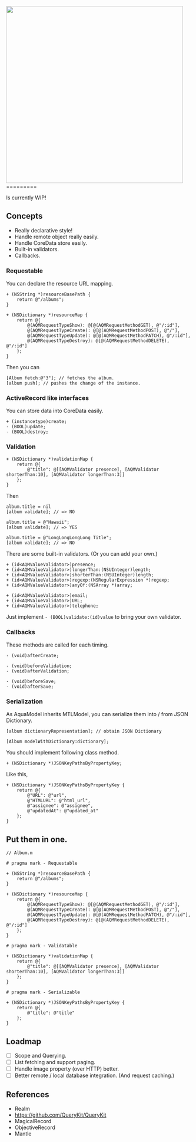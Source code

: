 <img src="https://dl.dropboxusercontent.com/u/7817937/_github/AquaModelLogo.png" width="480px" />
=========

Is currently WIP!

Concepts
---

* Really declarative style!
* Handle remote object really easily.
* Handle CoreData store easily.
* Built-in validators.
* Callbacks.

### Requestable

You can declare the resource URL mapping.

```objc
+ (NSString *)resourceBasePath {
    return @"/albums";
}

+ (NSDictionary *)resourceMap {
    return @{
        @(AQMRequestTypeShow): @[@(AQMRequestMethodGET), @"/:id"],
        @(AQMRequestTypeCreate): @[@(AQMRequestMethodPOST), @"/"],
        @(AQMRequestTypeUpdate): @[@(AQMRequestMethodPATCH), @"/:id"],
        @(AQMRequestTypeDestroy): @[@(AQMRequestMethodDELETE), @"/:id"]
    };
}
```

Then you can

```objc
[Album fetch:@"3"]; // fetches the album.
[album push]; // pushes the change of the instance.
```

### ActiveRecord like interfaces

You can store data into CoreData easily.

```objc
+ (instancetype)create;
- (BOOL)update;
- (BOOL)destroy;
```

### Validation

```objc
+ (NSDictionary *)validationMap {
    return @{
        @"title": @[[AQMValidator presence], [AQMValidator shorterThan:10], [AQMValidator longerThan:3]]
    };
}
```

Then

```objc
album.title = nil
[album validate]; // => NO

album.title = @"Hawaii";
[album validate]; // => YES

album.title = @"LongLongLongLong Title";
[album validate]; // => NO
```

There are some built-in validators. (Or you can add your own.)

```objc
+ (id<AQMValueValidator>)presence;
+ (id<AQMValueValidator>)longerThan:(NSUInteger)length;
+ (id<AQMValueValidator>)shorterThan:(NSUInteger)length;
+ (id<AQMValueValidator>)regexp:(NSRegularExpression *)regexp;
+ (id<AQMValueValidator>)anyOf:(NSArray *)array;

+ (id<AQMValueValidator>)email;
+ (id<AQMValueValidator>)URL;
+ (id<AQMValueValidator>)telephone;
```

Just implement `- (BOOL)validate:(id)value` to bring your own validator.

### Callbacks

These methods are called for each timing.

```objc
- (void)afterCreate;

- (void)beforeValidation;
- (void)afterValidation;

- (void)beforeSave;
- (void)afterSave;
```

### Serialization

As AquaModel inherits MTLModel, you can serialize them into / from JSON Dictionary.

```objc
[album dictionaryRepresentation]; // obtain JSON Dictionary

[Album modelWithDictionary:dictionary];
```

You should implement following class method.

```objc
+ (NSDictionary *)JSONKeyPathsByPropertyKey;
```

Like this,

```objc
+ (NSDictionary *)JSONKeyPathsByPropertyKey {
    return @{
        @"URL": @"url",
        @"HTMLURL": @"html_url",
        @"assignee": @"assignee",
        @"updatedAt": @"updated_at"
    };
}
```

Put them in one.
---

```objc
// Album.m

# pragma mark - Requestable

+ (NSString *)resourceBasePath {
    return @"/albums";
}

+ (NSDictionary *)resourceMap {
    return @{
        @(AQMRequestTypeShow): @[@(AQMRequestMethodGET), @"/:id"],
        @(AQMRequestTypeCreate): @[@(AQMRequestMethodPOST), @"/"],
        @(AQMRequestTypeUpdate): @[@(AQMRequestMethodPATCH), @"/:id"],
        @(AQMRequestTypeDestroy): @[@(AQMRequestMethodDELETE), @"/:id"]
    };
}

# pragma mark - Validatable

+ (NSDictionary *)validationMap {
    return @{
        @"title": @[[AQMValidator presence], [AQMValidator shorterThan:10], [AQMValidator longerThan:3]]
    };
}

# pragma mark - Serializable

+ (NSDictionary *)JSONKeyPathsByPropertyKey {
    return @{
        @"title": @"title"
    };
}
```

Loadmap
---

- [ ] Scope and Querying.
- [ ] List fetching and support paging.
- [ ] Handle image property (over HTTP) better.
- [ ] Better remote / local database integration. (And request caching.)

References
---

- Realm
- https://github.com/QueryKit/QueryKit
- MagicalRecord
- ObjectiveRecord
- Mantle
